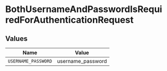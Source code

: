 # BothUsernameAndPasswordIsRequiredForAuthenticationRequest


## Values

| Name                | Value               |
| ------------------- | ------------------- |
| `USERNAME_PASSWORD` | username_password   |